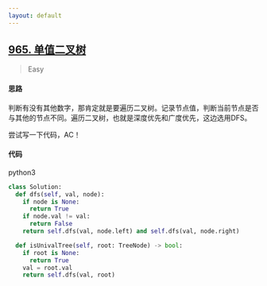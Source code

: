 ```yaml
---
layout: default
---
```


## [965\. 单值二叉树](https://leetcode-cn.com/problems/univalued-binary-tree/)

>Easy

#### 思路

判断有没有其他数字，那肯定就是要遍历二叉树。记录节点值，判断当前节点是否与其他的节点不同。遍历二叉树，也就是深度优先和广度优先，这边选用DFS。

尝试写一下代码，AC！

#### 代码

python3
``` python
class Solution:
  def dfs(self, val, node):
    if node is None:
      return True
    if node.val != val:
      return False
    return self.dfs(val, node.left) and self.dfs(val, node.right)

  def isUnivalTree(self, root: TreeNode) -> bool:
    if root is None:
      return True
    val = root.val
    return self.dfs(val, root) 
```